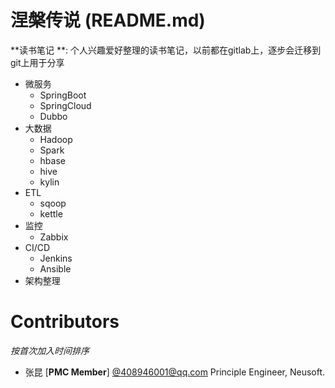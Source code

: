 涅槃传说 (README.md)
==========

**读书笔记 **: 个人兴趣爱好整理的读书笔记，以前都在gitlab上，逐步会迁移到git上用于分享

* 微服务
  * SpringBoot
  * SpringCloud
  * Dubbo
* 大数据
  * Hadoop
  * Spark
  * hbase
  * hive
  * kylin
* ETL 
  * sqoop
  * kettle
* 监控
  * Zabbix
* CI/CD
  * Jenkins
  * Ansible
* 架构整理

# Contributors
_按首次加入时间排序_
* 张昆 [**PMC Member**] [@408946001@qq.com](https://github.com/npcs4zk)  Principle Engineer, Neusoft. 


